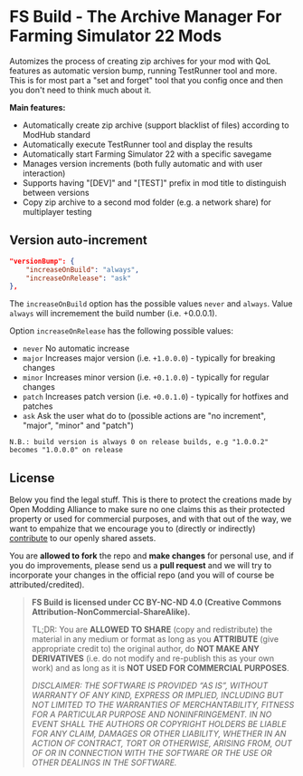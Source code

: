 # FS Build - The Archive Manager For Farming Simulator 22 Mods

Automizes the process of creating zip archives for your mod with QoL features as automatic version bump, running TestRunner tool and more. This is for most part a "set and forget" tool that you config once and then you don't need to think much about it.

**Main features:**
* Automatically create zip archive (support blacklist of files) according to ModHub standard
* Automatically execute TestRunner tool and display the results
* Automatically start Farming Simulator 22 with a specific savegame
* Manages version increments (both fully automatic and with user interaction)
* Supports having "[DEV]" and "[TEST]" prefix in mod title to distinguish between versions
* Copy zip archive to a second mod folder (e.g. a network share) for multiplayer testing


## Version auto-increment

```json
"versionBump": {
    "increaseOnBuild": "always",
    "increaseOnRelease": "ask"
},
```

The `increaseOnBuild` option has the possible values `never` and `always`. Value `always` will incremement the build number (i.e. +0.0.0.1). 

Option `increaseOnRelease` has the following possible values:
* `never` No automatic increase
* `major` Increases major version (i.e. `+1.0.0.0`) - typically for breaking changes
* `minor` Increases minor version (i.e. `+0.1.0.0`) - typically for regular changes
* `patch` Increases patch version (i.e. `+0.0.1.0`) - typically for hotfixes and patches
* `ask` Ask the user what do to (possible actions are "no increment", "major", "minor" and "patch")

`N.B.: build version is always 0 on release builds, e.g "1.0.0.2" becomes "1.0.0.0" on release`



## License
Below you find the legal stuff. This is there to protect the creations made by Open Modding Alliance to make sure no one claims this as their protected property or used for commercial purposes, and with that out of the way, we want to empahize that we encourage you to (directly or indirectly) [contribute](TBD) to our openly shared assets.

You are **allowed to fork** the repo and **make changes** for personal use, and if you do improvements, please send us a **pull request** and we will try to incorporate your changes in the official repo (and you will of course be attributed/credited).

> **FS Build is licensed under CC BY-NC-ND 4.0 (Creative Commons Attribution-NonCommercial-ShareAlike).**
> 
> TL;DR: You are **ALLOWED TO SHARE** (copy and redistribute) the material in any medium or format as long as you **ATTRIBUTE** (give appropriate credit to) the original author, do **NOT MAKE ANY DERIVATIVES** (i.e. do not modify and re-publish this as your own work) and as long as it is **NOT USED FOR COMMERCIAL PURPOSES**.
> 
> _DISCLAIMER: THE SOFTWARE IS PROVIDED “AS IS”, WITHOUT WARRANTY OF ANY KIND,  EXPRESS OR IMPLIED, INCLUDING BUT NOT LIMITED TO THE WARRANTIES OF  MERCHANTABILITY, FITNESS FOR A PARTICULAR PURPOSE AND NONINFRINGEMENT.  IN NO EVENT SHALL THE AUTHORS OR COPYRIGHT HOLDERS BE LIABLE FOR ANY CLAIM,  DAMAGES OR OTHER LIABILITY, WHETHER IN AN ACTION OF CONTRACT, TORT OR  OTHERWISE, ARISING FROM, OUT OF OR IN CONNECTION WITH THE SOFTWARE OR  THE USE OR OTHER DEALINGS IN THE SOFTWARE._